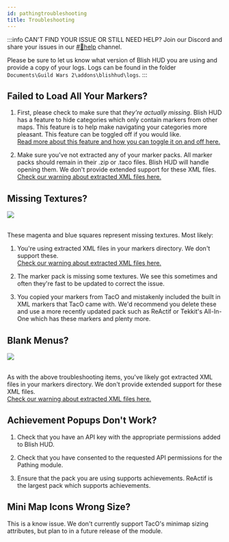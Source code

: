 ```yaml
---
id: pathingtroubleshooting
title: Troubleshooting
---
```


:::info CAN'T FIND YOUR ISSUE OR STILL NEED HELP?
Join our Discord and share your issues in our [#💢help](https://discord.gg/qJdUhdG) channel.

Please be sure to let us know what version of Blish HUD you are using and provide a copy of your logs. Logs can be found in the folder `Documents\Guild Wars 2\addons\blishhud\logs`.
:::

## Failed to Load All Your Markers?

1. First, please check to make sure that *they're actually missing*.  Blish HUD has a feature to hide categories which only contain markers from other maps.  This feature is to help make navigating your categories more pleasant.  This feature can be toggled off if you would like.<br /> [Read more about this feature and how you can toggle it on and off here.](managingmarkers#simplified-menus)

2. Make sure you've not extracted any of your marker packs.  All marker packs should remain in their .zip or .taco files.  Blish HUD will handle opening them.  We don't provide extended support for these XML files.<br /> [Check our warning about extracted XML files here.](/docs/markers#marker-packs)

## Missing Textures?

<img src="/img/pathing/overview/missing-textures.png" />
<br /><br />

These magenta and blue squares represent missing textures.  Most likely:

1. You're using extracted XML files in your markers directory.  We don't support these.<br /> [Check our warning about extracted XML files here.](/docs/markers#marker-packs)

2. The marker pack is missing some textures.  We see this sometimes and often they're fast to be updated to correct the issue.

3. You copied your markers from TacO and mistakenly included the built in XML markers that TacO came with.  We'd recommend you delete these and use a more recently updated pack such as ReActif or Tekkit's All-In-One which has these markers and plenty more.

## Blank Menus?

<img src="/img/pathing/overview/empty-menus.png" />
<br /><br />

As with the above troubleshooting items, you've likely got extracted XML files in your markers directory.  We don't provide extended support for these XML files.<br /> [Check our warning about extracted XML files here.](/docs/markers#marker-packs)

## Achievement Popups Don't Work?

1. Check that you have an API key with the appropriate permissions added to Blish HUD.

2. Check that you have consented to the requested API permissions for the Pathing module.

3. Ensure that the pack you are using supports achievements.  ReActif is the largest pack which supports achievements.

## Mini Map Icons Wrong Size?

This is a know issue.  We don't currently support TacO's minimap sizing attributes, but plan to in a future release of the module.